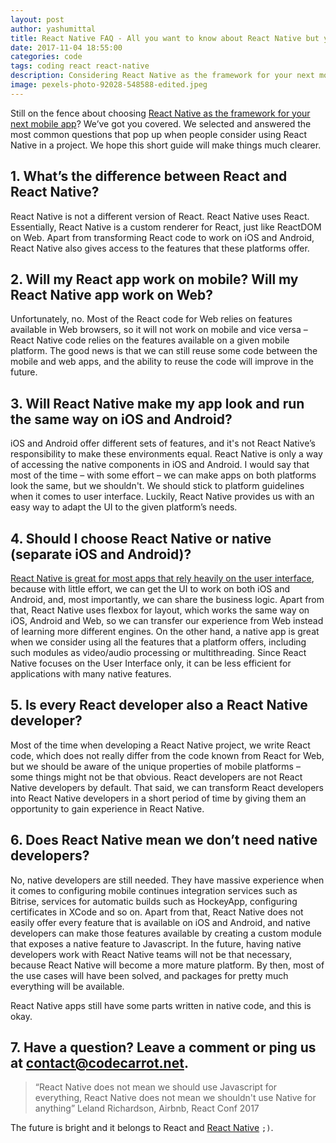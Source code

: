```yaml
---
layout: post
author: yashumittal
title: React Native FAQ - All you want to know about React Native but you were afraid to ask
date: 2017-11-04 18:55:00
categories: code
tags: coding react react-native 
description: Considering React Native as the framework for your next mobile app? Answers to the most common questions about using React Native in a project.
image: pexels-photo-92028-548588-edited.jpeg
---
```


Still on the fence about choosing [React Native as the framework for your next mobile app](/react-native-can-slash-your-mobile-development-costs-by-30-percent)? We’ve got you covered. We selected and answered the most common questions that pop up when people consider using React Native in a project. We hope this short guide will make things much clearer.

## 1. What’s the difference between React and React Native?

React Native is not a different version of React. React Native uses React. Essentially, React Native is a custom renderer for React, just like ReactDOM on Web. Apart from transforming React code to work on iOS and Android, React Native also gives access to the features that these platforms offer.

## 2. Will my React app work on mobile? Will my React Native app work on Web?

Unfortunately, no. Most of the React code for Web relies on features available in Web browsers, so it will not work on mobile and vice versa – React Native code relies on the features available on a given mobile platform. The good news is that we can still reuse some code between the mobile and web apps, and the ability to reuse the code will improve in the future. 

## 3. Will React Native make my app look and run the same way on iOS and Android? 

iOS and Android offer different sets of features, and it's not React Native’s responsibility to make these environments equal. React Native is only a way of accessing the native components in iOS and Android. I would say that most of the time – with some effort – we can make apps on both platforms look the same, but we shouldn't. We should stick to platform guidelines when it comes to user interface. Luckily, React Native provides us with an easy way to adapt the UI to the given platform’s needs.

## 4. Should I choose React Native or native (separate iOS and Android)? 

[React Native is great for most apps that rely heavily on the user interface](/4-kinds-of-applications-to-build-with-react-native), because with little effort, we can get the UI to work on both iOS and Android, and, most importantly, we can share the business logic. Apart from that, React Native uses flexbox for layout, which works the same way on iOS, Android and Web, so we can transfer our experience from Web instead of learning more different engines. On the other hand, a native app is great when we consider using all the features that a platform offers, including such modules as video/audio processing or multithreading. Since React Native focuses on the User Interface only, it can be less efficient for applications with many native features.

## 5. Is every React developer also a React Native developer? 

Most of the time when developing a React Native project, we write React code, which does not really differ from the code known from React for Web, but we should be aware of the unique properties of mobile platforms – some things might not be that obvious. React developers are not React Native developers by default. That said, we can transform React developers into React Native developers in a short period of time by giving them an opportunity to gain experience in React Native.

## 6. Does React Native mean we don’t need native developers? 

No, native developers are still needed. They have massive experience when it comes to configuring mobile continues integration services such as Bitrise, services for automatic builds such as HockeyApp, configuring certificates in XCode and so on. Apart from that, React Native does not easily offer every feature that is available on iOS and Android, and native developers can make those features available by creating a custom module that exposes a native feature to Javascript. In the future, having native developers work with React Native teams will not be that necessary, because React Native will become a more mature platform. By then, most of the use cases will have been solved, and packages for pretty much everything will be available. 

React Native apps still have some parts written in native code, and this is okay.

## 7. Have a question? Leave a comment or ping us at [contact@codecarrot.net](mailto:contact@codecarrot.net). 

<blockquote>
“React Native does not mean we should use Javascript for everything, React Native does not mean we shouldn't use Native for anything” Leland Richardson, Airbnb, React Conf 2017
</blockquote>

The future is bright and it belongs to React and [React Native](//www.codecarrot.net/react-native) `;)`. 